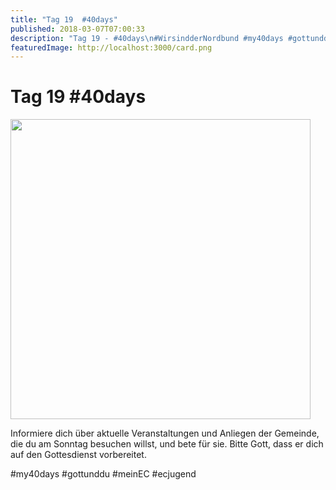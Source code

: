 ```yaml
---
title: "Tag 19  #40days"
published: 2018-03-07T07:00:33
description: "Tag 19 - #40days\n#WirsindderNordbund #my40days #gottunddu #meinEC #ecjugend"
featuredImage: http://localhost:3000/card.png
---
```


# Tag 19  #40days

<p><img data-attachment-id="1496" data-permalink="https://www.ec-nordbund.de/40days_03-07_with-tag-19/" data-orig-file="https://www.ec-nordbund.de/wp-content/uploads/40DAYS_03-07_WITH-tag-19.jpg" data-orig-size="1080,1080" data-comments-opened="1" data-image-meta="{&quot;aperture&quot;:&quot;0&quot;,&quot;credit&quot;:&quot;&quot;,&quot;camera&quot;:&quot;&quot;,&quot;caption&quot;:&quot;&quot;,&quot;created_timestamp&quot;:&quot;0&quot;,&quot;copyright&quot;:&quot;&quot;,&quot;focal_length&quot;:&quot;0&quot;,&quot;iso&quot;:&quot;0&quot;,&quot;shutter_speed&quot;:&quot;0&quot;,&quot;title&quot;:&quot;&quot;,&quot;orientation&quot;:&quot;0&quot;}" data-image-title="40DAYS_03-07_WITH-tag-19" data-image-description="" data-medium-file="https://www.ec-nordbund.de/wp-content/uploads/40DAYS_03-07_WITH-tag-19-480x480.jpg" data-large-file="https://www.ec-nordbund.de/wp-content/uploads/40DAYS_03-07_WITH-tag-19-1024x1024.jpg" class="alignnone size-medium wp-image-1496" src="https://www.ec-nordbund.de/wp-content/uploads/40DAYS_03-07_WITH-tag-19-480x480.jpg" alt="" width="480" height="480" srcset="https://www.ec-nordbund.de/wp-content/uploads/40DAYS_03-07_WITH-tag-19-480x480.jpg 480w, https://www.ec-nordbund.de/wp-content/uploads/40DAYS_03-07_WITH-tag-19-150x150.jpg 150w, https://www.ec-nordbund.de/wp-content/uploads/40DAYS_03-07_WITH-tag-19-768x768.jpg 768w, https://www.ec-nordbund.de/wp-content/uploads/40DAYS_03-07_WITH-tag-19-1024x1024.jpg 1024w, https://www.ec-nordbund.de/wp-content/uploads/40DAYS_03-07_WITH-tag-19.jpg 1080w" sizes="(max-width: 480px) 100vw, 480px" /></p>
<p>Informiere dich über aktuelle Veranstaltungen und Anliegen der Gemeinde, die du am Sonntag besuchen willst, und bete für sie. Bitte Gott, dass er dich auf den Gottesdienst vorbereitet.</p>
<p>#my40days #gottunddu #meinEC #ecjugend</p>
